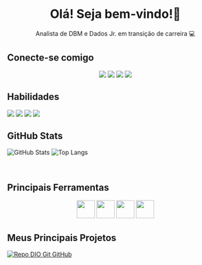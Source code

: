 <div>
  <h1 align="center">
    Olá! Seja bem-vindo!👋
  </h1>
  <p align="center">
    Analista de DBM e Dados Jr. em transição de carreira 💻
  </p>
</div>
<div>
  <h2>
    Conecte-se comigo
  </h2>
  <p align="center">
    <a href="https://linkedin.com/in/dansouzaeu" target="_blank"><img src="https://img.shields.io/badge/LinkedIn-0077B5?style=for-the-badge&logo=linkedin&logoColor=white" /></a>
    <a href="https://t.me/dansouzaeu" target="_blank"><img src="https://img.shields.io/badge/Telegram-2CA5E0?style=for-the-badge&logo=telegram&logoColor=white" /></a>
    <a href="https://www.dio.me/users/comercial_danielsantos" target="_blank"><img src="https://img.shields.io/badge/-Meu%20Perfil%20na%20DIO-30A3DC?style=for-the-badge" /></a>
    <a href="mailto:comercial.danielsantos@gmail.com" target="_blank"><img src="https://img.shields.io/badge/-Email-000?style=for-the-badge&logo=microsoft-outlook&logoColor=E94D5F" /></a> 
  </p>
</div>
<div>
  <h2>
    Habilidades
  </h2>
  <p aling="center">
    <img src="https://img.shields.io/badge/HTML-000?style=for-the-badge&logo=html5&logoColor=30A3DC" />
    <img src="https://img.shields.io/badge/CSS3-000?style=for-the-badge&logo=css3&logoColor=E94D5F" />
    <img src="https://img.shields.io/badge/Git-000?style=for-the-badge&logo=git&logoColor=E94D5F" />
    <img src="https://img.shields.io/badge/GitHub-000?style=for-the-badge&logo=github&logoColor=30A3DC" />
  </p>
</div>
<div>
  
  <p align="center">
   <h2 aling="center">GitHub Stats</h2>
    
![GitHub Stats](https://github-readme-stats.vercel.app/api?username=dansouzaeu&theme=transparent&bg_color=000&border_color=30A3DC&show_icons=true&icon_color=30A3DC&title_color=E94D5F&text_color=FFF)
![Top Langs](https://github-readme-stats-git-masterrstaa-rickstaa.vercel.app/api/top-langs/?username=dansouzaeu&layout=compact&bg_color=000&border_color=30A3DC&title_color=E94D5F&text_color=FFF)

  </p>
</div><br>
<div>
  <h2 aling="center">Principais Ferramentas</h2>
  <p align="center">
    <picture><img src="https://cdn.jsdelivr.net/gh/devicons/devicon/icons/microsoftsqlserver/microsoftsqlserver-plain-wordmark.svg" width=42px /></picture>
    <picture><img src="https://cdn.jsdelivr.net/gh/devicons/devicon/icons/python/python-original-wordmark.svg" width=42px /></picture>
    <picture><img src="https://cdn.jsdelivr.net/gh/devicons/devicon/icons/vscode/vscode-original-wordmark.svg" width=42px /></picture>
    <picture><img src="https://cdn.jsdelivr.net/gh/devicons/devicon/icons/mysql/mysql-original-wordmark.svg" width=42px /></picture>
  </p>
</div>
<div>
  <h2>
    Meus Principais Projetos
  </h2>

[![Repo DIO Git GitHub](https://github-readme-stats.vercel.app/api/pin/?username=elidianaandrade&repo=dio-lab-open-source&bg_color=000&border_color=30A3DC&show_icons=true&icon_color=30A3DC&title_color=E94D5F&text_color=FFF)](https://github.com/elidianaandrade/dio-lab-open-source)
</div>

